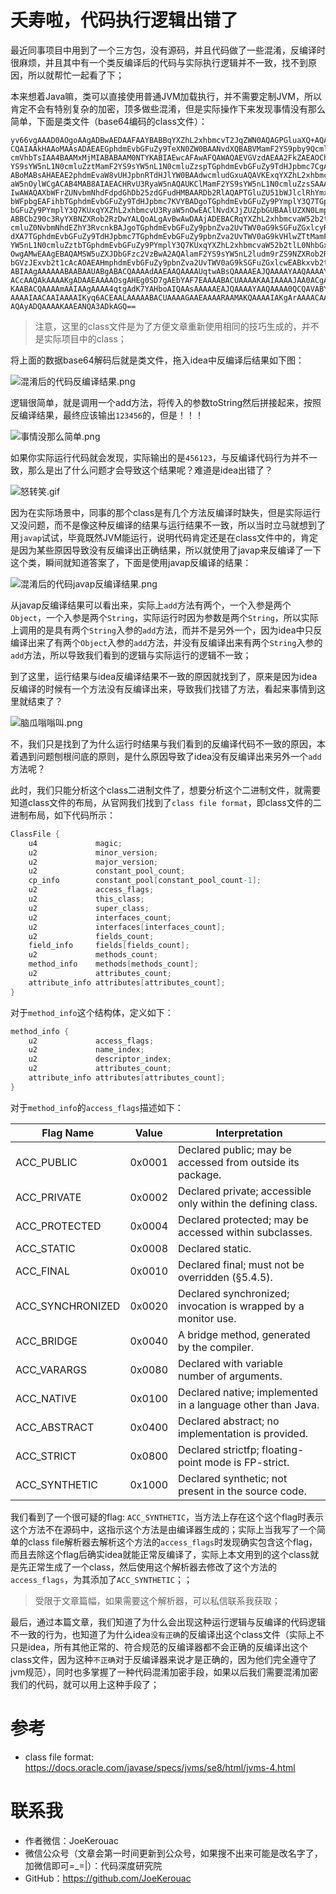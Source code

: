 # 夭寿啦，代码执行逻辑出错了


最近同事项目中用到了一个三方包，没有源码，并且代码做了一些混淆，反编译时很麻烦，并且其中有一个类反编译后的代码与实际执行逻辑并不一致，找不到原因，所以就帮忙一起看了下；

本来想着Java嘛，类可以直接使用普通JVM加载执行，并不需要定制JVM，所以肯定不会有特别复杂的加密，顶多做些混淆，但是实际操作下来发现事情没有那么简单，下面是类文件（base64编码的class文件）：

```text
yv66vgAAAD0AOgoAAgADBwAEDAAFAAYBABBqYXZhL2xhbmcvT2JqZWN0AQAGPGluaXQ+AQADKClW
CQAIAAkHAAoMAAsADAEAEGphdmEvbGFuZy9TeXN0ZW0BAANvdXQBABVMamF2YS9pby9QcmludFN0
cmVhbTsIAA4BAAMxMjMIABABAAM0NTYKABIAEwcAFAwAFQAWAQAEVGVzdAEAA2FkZAEAOChMamF2
YS9sYW5nL1N0cmluZztMamF2YS9sYW5nL1N0cmluZzspTGphdmEvbGFuZy9TdHJpbmc7CgAYABkH
ABoMABsAHAEAE2phdmEvaW8vUHJpbnRTdHJlYW0BAAdwcmludGxuAQAVKExqYXZhL2xhbmcvU3Ry
aW5nOylWCgACAB4MAB8AIAEACHRvU3RyaW5nAQAUKClMamF2YS9sYW5nL1N0cmluZzsSAAAAIgwA
IwAWAQAXbWFrZUNvbmNhdFdpdGhDb25zdGFudHMBAARDb2RlAQAPTGluZU51bWJlclRhYmxlAQAE
bWFpbgEAFihbTGphdmEvbGFuZy9TdHJpbmc7KVYBADgoTGphdmEvbGFuZy9PYmplY3Q7TGphdmEv
bGFuZy9PYmplY3Q7KUxqYXZhL2xhbmcvU3RyaW5nOwEAClNvdXJjZUZpbGUBAAlUZXN0LmphdmEB
ABBCb290c3RyYXBNZXRob2RzDwYALQoALgAvBwAwDAAjADEBACRqYXZhL2xhbmcvaW52b2tlL1N0
cmluZ0NvbmNhdEZhY3RvcnkBAJgoTGphdmEvbGFuZy9pbnZva2UvTWV0aG9kSGFuZGxlcyRMb29r
dXA7TGphdmEvbGFuZy9TdHJpbmc7TGphdmEvbGFuZy9pbnZva2UvTWV0aG9kVHlwZTtMamF2YS9s
YW5nL1N0cmluZztbTGphdmEvbGFuZy9PYmplY3Q7KUxqYXZhL2xhbmcvaW52b2tlL0NhbGxTaXRl
OwgAMwEAAgEBAQAMSW5uZXJDbGFzc2VzBwA2AQAlamF2YS9sYW5nL2ludm9rZS9NZXRob2RIYW5k
bGVzJExvb2t1cAcAOAEAHmphdmEvbGFuZy9pbnZva2UvTWV0aG9kSGFuZGxlcwEABkxvb2t1cAAh
ABIAAgAAAAAABAABAAUABgABACQAAAAdAAEAAQAAAAUqtwABsQAAAAEAJQAAAAYAAQAAAAYACQAm
ACcAAQAkAAAAKgADAAEAAAAOsgAHEg0SD7gAEbYAF7EAAAABACUAAAAKAAIAAAAJAA0ACgAJABUA
KAABACQAAAAmAAIAAgAAAA4qtgAdK7YAHboAIQAAsAAAAAEAJQAAAAYAAQAAAA0QCQAVABYAAQAk
AAAAIAACAAIAAAAIKyq6ACEAALAAAAABACUAAAAGAAEAAAARAAMAKQAAAAIAKgArAAAACAABACwA
AQAyADQAAAAKAAEANQA3ADkAGQ==
```

> 注意，这里的class文件是为了方便文章重新使用相同的技巧生成的，并不是实际项目中的class；

将上面的数据base64解码后就是类文件，拖入idea中反编译后结果如下图：


![混淆后的代码反编译结果.png](../../../resource/java基础/混淆与加密/混淆后的代码idea反编译结果.png)

逻辑很简单，就是调用一个add方法，将传入的参数toString然后拼接起来，按照反编译结果，最终应该输出`123456`的，但是！！！

![事情没那么简单.png](../../../resource/MySQL/事情没那么简单.png)


如果你实际运行代码就会发现，实际输出的是`456123`，与反编译代码行为并不一致，那么是出了什么问题才会导致这个结果呢？难道是idea出错了？

![怒转笑.gif](../../../resource/MySQL/怒转笑.gif)


因为在实际场景中，同事的那个class是有几个方法反编译时缺失，但是实际运行又没问题，而不是像这种反编译的结果与运行结果不一致，所以当时立马就想到了用`javap`试试，毕竟既然JVM能运行，说明代码肯定还是在class文件中的，肯定是因为某些原因导致没有反编译出正确结果，所以就使用了javap来反编译了一下这个类，瞬间就知道答案了，下面是使用javap反编译的结果：

![混淆后的代码javap反编译结果.png](../../../resource/java基础/混淆与加密/混淆后的代码javap反编译结果.png)

从javap反编译结果可以看出来，实际上`add`方法有两个，一个入参是两个`Object`，一个入参是两个`String`，实际运行时因为参数是两个`String`，所以实际上调用的是具有两个`String`入参的`add`方法，而并不是另外一个，因为idea中只反编译出来了有两个`Object`入参的`add`方法，并没有反编译出来有两个`String`入参的`add`方法，所以导致我们看到的逻辑与实际运行的逻辑不一致；


到了这里，运行结果与idea反编译结果不一致的原因就找到了，原来是因为idea反编译的时候有一个方法没有反编译出来，导致我们找错了方法，看起来事情到这里就结束了？

![脑瓜嗡嗡叫.png](../../../resource/MySQL/脑瓜嗡嗡叫.png)

不，我们只是找到了为什么运行时结果与我们看到的反编译代码不一致的原因，本着遇到问题刨根问底的原则，是什么原因导致了idea没有反编译出来另外一个`add`方法呢？

此时，我们只能分析这个class二进制文件了，想要分析这个二进制文件，就需要知道class文件的布局，从官网我们找到了`class file format`，即class文件的二进制布局，如下代码所示：

```cpp
ClassFile {
    u4             magic;
    u2             minor_version;
    u2             major_version;
    u2             constant_pool_count;
    cp_info        constant_pool[constant_pool_count-1];
    u2             access_flags;
    u2             this_class;
    u2             super_class;
    u2             interfaces_count;
    u2             interfaces[interfaces_count];
    u2             fields_count;
    field_info     fields[fields_count];
    u2             methods_count;
    method_info    methods[methods_count];
    u2             attributes_count;
    attribute_info attributes[attributes_count];
}

```

对于`method_info`这个结构体，定义如下：

```cpp
method_info {
    u2             access_flags;
    u2             name_index;
    u2             descriptor_index;
    u2             attributes_count;
    attribute_info attributes[attributes_count];
}

```

对于`method_info`的`access_flags`描述如下：

| Flag Name | Value | Interpretation |
| --- | --- | --- |
| ACC_PUBLIC | 0x0001 | Declared public; may be accessed from outside its package. |
| ACC_PRIVATE | 0x0002 | Declared private; accessible only within the defining class. |
| ACC_PROTECTED | 0x0004 | Declared protected; may be accessed within subclasses. |
| ACC_STATIC | 0x0008 | Declared static. |
| ACC_FINAL | 0x0010 | Declared final; must not be overridden (§5.4.5). |
| ACC_SYNCHRONIZED | 0x0020 | Declared synchronized; invocation is wrapped by a monitor use. |
| ACC_BRIDGE | 0x0040 | A bridge method, generated by the compiler. |
| ACC_VARARGS | 0x0080 | Declared with variable number of arguments. |
| ACC_NATIVE | 0x0100 | Declared native; implemented in a language other than Java. |
| ACC_ABSTRACT | 0x0400 | Declared abstract; no implementation is provided. |
| ACC_STRICT | 0x0800 | Declared strictfp; floating-point mode is FP-strict. |
| ACC_SYNTHETIC | 0x1000 | Declared synthetic; not present in the source code. |


我们看到了一个很可疑的flag: `ACC_SYNTHETIC`，当方法上存在这个这个flag时表示这个方法不在源码中，这指示这个方法是由编译器生成的；实际上当我写了一个简单的class file解析器去解析这个方法的`access_flags`时发现确实包含这个flag，而且去除这个flag后确实idea就能正常反编译了，实际上本文用到的这个class就是先正常生成了一个class，然后使用这个解析器去修改了这个方法的`access_flags`，为其添加了`ACC_SYNTHETIC`；；

> 受限于文章篇幅，如果需要这个解析器，可以私信联系我获取；

最后，通过本篇文章，我们知道了为什么会出现这种运行逻辑与反编译的代码逻辑不一致的行为，也知道了为什么idea`没有正确`的反编译出这个class文件（实际上不只是idea，所有其他正常的、符合规范的反编译器都不会正确的反编译出这个class文件，因为这种`不正确`对于反编译器来说才是正确的，因为他们完全遵守了jvm规范），同时也多掌握了一种代码混淆加密手段，如果以后我们需要混淆加密我们的代码，就可以用上这种手段了；


# 参考

- class file format: https://docs.oracle.com/javase/specs/jvms/se8/html/jvms-4.html

# 联系我
- 作者微信：JoeKerouac
- 微信公众号（文章会第一时间更新到公众号，如果搜不出来可能是改名字了，加微信即可=_=|）：代码深度研究院
- GitHub：https://github.com/JoeKerouac

